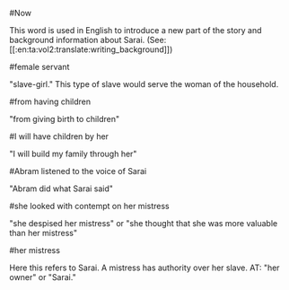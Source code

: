 #Now

This word is used in English to introduce a new part of the story and background information about Sarai. (See: [[:en:ta:vol2:translate:writing_background]])

#female servant

"slave-girl." This type of slave would serve the woman of the household.

#from having children

"from giving birth to children"

#I will have children by her

"I will build my family through her"

#Abram listened to the voice of Sarai

"Abram did what Sarai said"

#she looked with contempt on her mistress

"she despised her mistress" or "she thought that she was more valuable than her mistress"

#her mistress

Here this refers to Sarai. A mistress has authority over her slave. AT: "her owner" or "Sarai."